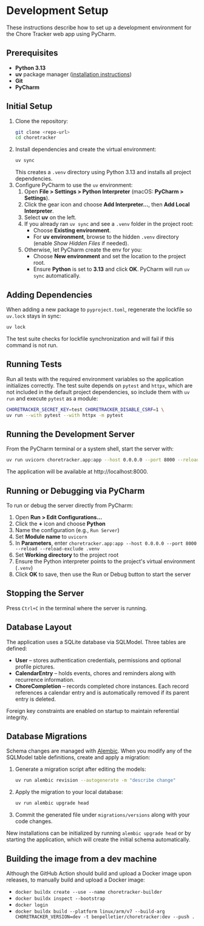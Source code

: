 # Development Setup

These instructions describe how to set up a development environment for the Chore Tracker web app using PyCharm.

## Prerequisites
- **Python 3.13**
- **uv** package manager ([installation instructions](https://github.com/astral-sh/uv#installation))
- **Git**
- **PyCharm**

## Initial Setup
1. Clone the repository:
   ```bash
   git clone <repo-url>
   cd choretracker
   ```
2. Install dependencies and create the virtual environment:
   ```bash
   uv sync
   ```
   This creates a `.venv` directory using Python 3.13 and installs all project dependencies.
3. Configure PyCharm to use the `uv` environment:
   1. Open **File > Settings > Python Interpreter** (macOS: **PyCharm > Settings**).
   2. Click the gear icon and choose **Add Interpreter...**, then **Add Local Interpreter**.
   3. Select **uv** on the left.
   4. If you already ran `uv sync` and see a `.venv` folder in the project root:
      - Choose **Existing environment**.
      - For **uv environment**, browse to the hidden `.venv` directory (enable *Show Hidden Files* if needed).
   5. Otherwise, let PyCharm create the env for you:
      - Choose **New environment** and set the location to the project root.
      - Ensure **Python** is set to **3.13** and click **OK**. PyCharm will run `uv sync` automatically.

## Adding Dependencies

When adding a new package to `pyproject.toml`, regenerate the lockfile so
`uv.lock` stays in sync:

```bash
uv lock
```

The test suite checks for lockfile synchronization and will fail if this
command is not run.

## Running Tests

Run all tests with the required environment variables so the application
initializes correctly. The test suite depends on `pytest` and `httpx`,
which are not included in the default project dependencies, so include
them with `uv run` and execute `pytest` as a module:

```bash
CHORETRACKER_SECRET_KEY=test CHORETRACKER_DISABLE_CSRF=1 \
uv run --with pytest --with httpx -m pytest
```

## Running the Development Server
From the PyCharm terminal or a system shell, start the server with:
```bash
uv run uvicorn choretracker.app:app --host 0.0.0.0 --port 8000 --reload --reload-exclude .venv
```
The application will be available at http://localhost:8000.

## Running or Debugging via PyCharm
To run or debug the server directly from PyCharm:
1. Open **Run > Edit Configurations...**
2. Click the **+** icon and choose **Python**
3. Name the configuration (e.g., `Run Server`)
4. Set **Module name** to `uvicorn`
5. In **Parameters**, enter `choretracker.app:app --host 0.0.0.0 --port 8000 --reload --reload-exclude .venv`
6. Set **Working directory** to the project root
7. Ensure the Python interpreter points to the project's virtual environment (`.venv`)
8. Click **OK** to save, then use the Run or Debug button to start the server

## Stopping the Server
Press `Ctrl+C` in the terminal where the server is running.

## Database Layout
The application uses a SQLite database via SQLModel. Three tables are
defined:

- **User** – stores authentication credentials, permissions and optional
  profile pictures.
- **CalendarEntry** – holds events, chores and reminders along with
  recurrence information.
- **ChoreCompletion** – records completed chore instances. Each record
  references a calendar entry and is automatically removed if its parent
  entry is deleted.

Foreign key constraints are enabled on startup to maintain referential
integrity.

## Database Migrations

Schema changes are managed with [Alembic](https://alembic.sqlalchemy.org/).
When you modify any of the SQLModel table definitions, create and apply a
migration:

1. Generate a migration script after editing the models:

   ```bash
   uv run alembic revision --autogenerate -m "describe change"
   ```

2. Apply the migration to your local database:

   ```bash
   uv run alembic upgrade head
   ```

3. Commit the generated file under `migrations/versions` along with your
   code changes.

New installations can be initialized by running `alembic upgrade head` or by
starting the application, which will create the initial schema automatically.

## Building the image from a dev machine

Although the GitHub Action should build and upload a Docker image upon releases, to manually build and upload a Docker image:

* `docker buildx create --use --name choretracker-builder`
* `docker buildx inspect --bootstrap`
* `docker login`
* `docker buildx build --platform linux/arm/v7 --build-arg CHORETRACKER_VERSION=dev -t benpelletier/choretracker:dev --push .`
